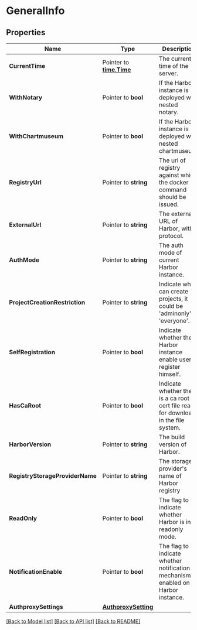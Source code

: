 # GeneralInfo

## Properties

Name | Type | Description | Notes
------------ | ------------- | ------------- | -------------
**CurrentTime** | Pointer to [**time.Time**](time.Time.md) | The current time of the server. | [optional] 
**WithNotary** | Pointer to **bool** | If the Harbor instance is deployed with nested notary. | [optional] 
**WithChartmuseum** | Pointer to **bool** | If the Harbor instance is deployed with nested chartmuseum. | [optional] 
**RegistryUrl** | Pointer to **string** | The url of registry against which the docker command should be issued. | [optional] 
**ExternalUrl** | Pointer to **string** | The external URL of Harbor, with protocol. | [optional] 
**AuthMode** | Pointer to **string** | The auth mode of current Harbor instance. | [optional] 
**ProjectCreationRestriction** | Pointer to **string** | Indicate who can create projects, it could be &#39;adminonly&#39; or &#39;everyone&#39;. | [optional] 
**SelfRegistration** | Pointer to **bool** | Indicate whether the Harbor instance enable user to register himself. | [optional] 
**HasCaRoot** | Pointer to **bool** | Indicate whether there is a ca root cert file ready for download in the file system. | [optional] 
**HarborVersion** | Pointer to **string** | The build version of Harbor. | [optional] 
**RegistryStorageProviderName** | Pointer to **string** | The storage provider&#39;s name of Harbor registry | [optional] 
**ReadOnly** | Pointer to **bool** | The flag to indicate whether Harbor is in readonly mode. | [optional] 
**NotificationEnable** | Pointer to **bool** | The flag to indicate whether notification mechanism is enabled on Harbor instance. | [optional] 
**AuthproxySettings** | [**AuthproxySetting**](AuthproxySetting.md) |  | [optional] 

[[Back to Model list]](../README.md#documentation-for-models) [[Back to API list]](../README.md#documentation-for-api-endpoints) [[Back to README]](../README.md)


